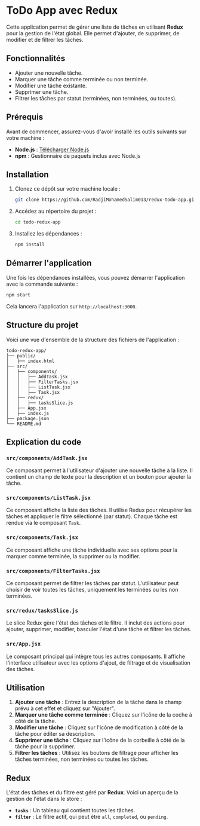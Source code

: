 # ToDo App avec Redux

Cette application permet de gérer une liste de tâches en utilisant **Redux** pour la gestion de l'état global. Elle permet d'ajouter, de supprimer, de modifier et de filtrer les tâches.

## Fonctionnalités

* Ajouter une nouvelle tâche.
* Marquer une tâche comme terminée ou non terminée.
* Modifier une tâche existante.
* Supprimer une tâche.
* Filtrer les tâches par statut (terminées, non terminées, ou toutes).

## Prérequis

Avant de commencer, assurez-vous d'avoir installé les outils suivants sur votre machine :

* **Node.js** : [Télécharger Node.js](https://nodejs.org/)
* **npm** : Gestionnaire de paquets inclus avec Node.js

## Installation

1. Clonez ce dépôt sur votre machine locale :

   ```bash
   git clone https://github.com/RadjiMohamedSalim013/redux-todo-app.git
   ```

2. Accédez au répertoire du projet :

   ```bash
   cd todo-redux-app
   ```

3. Installez les dépendances :

   ```bash
   npm install
   ```

## Démarrer l'application

Une fois les dépendances installées, vous pouvez démarrer l'application avec la commande suivante :

```bash
npm start
```

Cela lancera l'application sur `http://localhost:3000`.

## Structure du projet

Voici une vue d'ensemble de la structure des fichiers de l'application :

```
todo-redux-app/
├── public/
│   ├── index.html
├── src/
│   ├── components/
│   │   ├── AddTask.jsx
│   │   ├── FilterTasks.jsx
│   │   ├── ListTask.jsx
│   │   ├── Task.jsx
│   ├── redux/
│   │   ├── tasksSlice.js
│   ├── App.jsx
│   ├── index.js
├── package.json
└── README.md
```

## Explication du code

### `src/components/AddTask.jsx`

Ce composant permet à l'utilisateur d'ajouter une nouvelle tâche à la liste. Il contient un champ de texte pour la description et un bouton pour ajouter la tâche.

### `src/components/ListTask.jsx`

Ce composant affiche la liste des tâches. Il utilise Redux pour récupérer les tâches et appliquer le filtre sélectionné (par statut). Chaque tâche est rendue via le composant `Task`.

### `src/components/Task.jsx`

Ce composant affiche une tâche individuelle avec ses options pour la marquer comme terminée, la supprimer ou la modifier.

### `src/components/FilterTasks.jsx`

Ce composant permet de filtrer les tâches par statut. L'utilisateur peut choisir de voir toutes les tâches, uniquement les terminées ou les non terminées.

### `src/redux/tasksSlice.js`

Le slice Redux gère l'état des tâches et le filtre. Il inclut des actions pour ajouter, supprimer, modifier, basculer l'état d'une tâche et filtrer les tâches.

### `src/App.jsx`

Le composant principal qui intègre tous les autres composants. Il affiche l'interface utilisateur avec les options d'ajout, de filtrage et de visualisation des tâches.

## Utilisation

1. **Ajouter une tâche** : Entrez la description de la tâche dans le champ prévu à cet effet et cliquez sur "Ajouter".
2. **Marquer une tâche comme terminée** : Cliquez sur l'icône de la coche à côté de la tâche.
3. **Modifier une tâche** : Cliquez sur l'icône de modification à côté de la tâche pour éditer sa description.
4. **Supprimer une tâche** : Cliquez sur l'icône de la corbeille à côté de la tâche pour la supprimer.
5. **Filtrer les tâches** : Utilisez les boutons de filtrage pour afficher les tâches terminées, non terminées ou toutes les tâches.

## Redux

L'état des tâches et du filtre est géré par **Redux**. Voici un aperçu de la gestion de l'état dans le store :

* **`tasks`** : Un tableau qui contient toutes les tâches.
* **`filter`** : Le filtre actif, qui peut être `all`, `completed`, ou `pending`.

